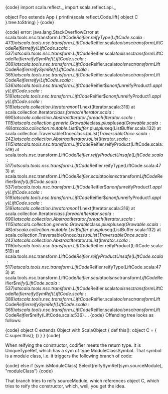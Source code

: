 {code}
import scala.reflect._
import scala.reflect.api._

object Foo extends App {
  println(scala.reflect.Code.lift{
    object C
  }.tree.toString)
}
{code}

{code}
error: java.lang.StackOverflowError
  at scala.tools.nsc.transform.LiftCode$Reifier.reifyType(LiftCode.scala:473)
  at scala.tools.nsc.transform.LiftCode$Reifier.scala$tools$nsc$transform$LiftCode$Reifier$$reify(LiftCode.scala:537)
  at scala.tools.nsc.transform.LiftCode$Reifier.scala$tools$nsc$transform$LiftCode$Reifier$$reifySymRef(LiftCode.scala:389)
  at scala.tools.nsc.transform.LiftCode$Reifier.scala$tools$nsc$transform$LiftCode$Reifier$$reifySymRef(LiftCode.scala:365)
  at scala.tools.nsc.transform.LiftCode$Reifier.scala$tools$nsc$transform$LiftCode$Reifier$$reify(LiftCode.scala:536)
  at scala.tools.nsc.transform.LiftCode$Reifier$$anonfun$reifyProduct$1.apply(LiftCode.scala:519)
  at scala.tools.nsc.transform.LiftCode$Reifier$$anonfun$reifyProduct$1.apply(LiftCode.scala:519)
  at scala.collection.Iterator$$anon$11.next(Iterator.scala:316)
  at scala.collection.Iterator$class.foreach(Iterator.scala:690)
  at scala.collection.AbstractIterator.foreach(Iterator.scala:1115)
  at scala.collection.generic.Growable$class.$plus$plus$eq(Growable.scala:48)
  at scala.collection.mutable.ListBuffer.$plus$plus$eq(ListBuffer.scala:132)
  at scala.collection.TraversableOnce$class.toList(TraversableOnce.scala:242)
  at scala.collection.AbstractIterator.toList(Iterator.scala:1115)
  at scala.tools.nsc.transform.LiftCode$Reifier.reifyProduct(LiftCode.scala:519)
  at scala.tools.nsc.transform.LiftCode$Reifier.reifyProductUnsafe(LiftCode.scala:517)
  at scala.tools.nsc.transform.LiftCode$Reifier.reifyType(LiftCode.scala:473)
  at scala.tools.nsc.transform.LiftCode$Reifier.scala$tools$nsc$transform$LiftCode$Reifier$$reify(LiftCode.scala:537)
  at scala.tools.nsc.transform.LiftCode$Reifier$$anonfun$reifyProduct$1.apply(LiftCode.scala:519)
  at scala.tools.nsc.transform.LiftCode$Reifier$$anonfun$reifyProduct$1.apply(LiftCode.scala:519)
  at scala.collection.Iterator$$anon$11.next(Iterator.scala:316)
  at scala.collection.Iterator$class.foreach(Iterator.scala:690)
  at scala.collection.AbstractIterator.foreach(Iterator.scala:1115)
  at scala.collection.generic.Growable$class.$plus$plus$eq(Growable.scala:48)
  at scala.collection.mutable.ListBuffer.$plus$plus$eq(ListBuffer.scala:132)
  at scala.collection.TraversableOnce$class.toList(TraversableOnce.scala:242)
  at scala.collection.AbstractIterator.toList(Iterator.scala:1115)
  at scala.tools.nsc.transform.LiftCode$Reifier.reifyProduct(LiftCode.scala:519)
  at scala.tools.nsc.transform.LiftCode$Reifier.reifyProductUnsafe(LiftCode.scala:517)
  at scala.tools.nsc.transform.LiftCode$Reifier.reifyType(LiftCode.scala:473)
  at scala.tools.nsc.transform.LiftCode$Reifier.scala$tools$nsc$transform$LiftCode$Reifier$$reify(LiftCode.scala:537)
  at scala.tools.nsc.transform.LiftCode$Reifier.scala$tools$nsc$transform$LiftCode$Reifier$$reifySymRef(LiftCode.scala:389)
  at scala.tools.nsc.transform.LiftCode$Reifier.scala$tools$nsc$transform$LiftCode$Reifier$$reifySymRef(LiftCode.scala:365)
  at scala.tools.nsc.transform.LiftCode$Reifier.scala$tools$nsc$transform$LiftCode$Reifier$$reify(LiftCode.scala:536)
  ...
{code}
Offending tree looks as follows:

{code}
object C extends Object with ScalaObject {
  def this(): object C = {
    C.super.this();
    ()
  }
}
{code}

When reifying the constructor, codifier meets the return type. It is UniqueTypeRef, which has a sym of type ModuleClassSymbol. That symbol is a module class, i.e. it triggers the following branch of code:

{code}
  else if (sym.isModuleClass)
    Select(reifySymRef(sym.sourceModule), "moduleClass")
{code}

That branch tries to reify sourceModule, which references object C, which tries to reify the constructor, which, well, you get the idea.
